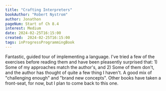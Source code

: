 ```yaml
---
title: "Crafting Interpreters"
bookAuthor: "Robert Nystrom"
author: Jonathon
pageNum: Start of Ch 8.4
interest: Medium
date: 2024-02-25T16:15:00
created:  2024-02-25T16:15:00
tags: inProgressProgrammingBook
---
```


Fantastic, guided tour of implementing a language.
I've tried a few of the exercises before reading them and have been pleasently surprised that: 1) Some of my approaches match the author's, and 2) Some of them don't, and the author has thought of quite a few thing I haven't.
A good mix of "challenging enough" and "brand new concepts".
Other books have taken a front-seat, for now, but I plan to come back to this one.